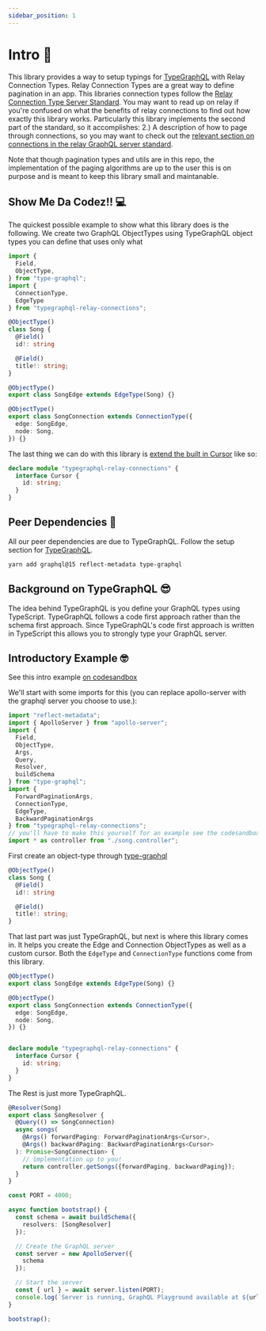 ```yaml
---
sidebar_position: 1
---
```


# Intro 🚀

This library provides a way to setup typings for [TypeGraphQL](https://typegraphql.com/) with Relay Connection Types. Relay Connection Types are a great way to define pagination in an app. This libraries connection types follow the [Relay Connection Type Server Standard](https://relay.dev/docs/guides/graphql-server-specification/). You may want to read up on relay if you're confused on what the benefits of relay connections to find out how exactly this library works. Particularly this library implements the second part of the standard, so it accomplishes: 2.) A description of how to page through connections, so you may want to check out the [relevant section on connections in the relay GraphQL server standard](https://relay.dev/docs/guides/graphql-server-specification/#connections).

Note that though pagination types and utils are in this repo, the implementation of the paging algorithms are up to the user this is on purpose and is meant to keep this library small and maintanable.

## Show Me Da Codez!! 💻

The quickest possible example to show what this library does is the following. We create two GraphQL ObjectTypes using TypeGraphQL object types you can define that uses only what 

```ts
import {
  Field,
  ObjectType,
} from "type-graphql";
import {
  ConnectionType,
  EdgeType
} from "typegraphql-relay-connections";

@ObjectType()
class Song {
  @Field()
  id!: string

  @Field()
  title!: string;
}

@ObjectType()
export class SongEdge extends EdgeType(Song) {}

@ObjectType()
export class SongConnection extends ConnectionType({
  edge: SongEdge,
  node: Song,
}) {}
```

The last thing we can do with this library is [extend the built in Cursor](./tutorials/custom-cursors) like so:

```ts
declare module "typegraphql-relay-connections" {
  interface Cursor {
    id: string;
  }
}
```


## Peer Dependencies 🔗

All our peer dependencies are due to TypeGraphQL. Follow the setup section for [TypeGraphQL](https://typegraphql.com/).

```bash
yarn add graphql@15 reflect-metadata type-graphql
```

## Background on TypeGraphQL 😎

The idea behind TypeGraphQL is you define your GraphQL types using TypeScript. TypeGraphQL follows a code first approach rather than the schema first approach. Since TypeGraphQL's code first approach is written in TypeScript this allows you to strongly type your GraphQL server.

## Introductory Example 🤓

See this intro example [on codesandbox](https://codesandbox.io/s/typegraphql-relay-connections-intro-example-66ec9o)

We'll start with some imports for this (you can replace apollo-server with the graphql server you choose to use.):

```ts
import "reflect-metadata";
import { ApolloServer } from "apollo-server";
import {
  Field,
  ObjectType,
  Args,
  Query,
  Resolver,
  buildSchema
} from "type-graphql";
import {
  ForwardPaginationArgs,
  ConnectionType,
  EdgeType,
  BackwardPaginationArgs
} from "typegraphql-relay-connections";
// you'll have to make this yourself for an example see the codesandbox
import * as controller from "./song.controller";
```

First create an object-type through [type-graphql](https://typegraphql.com/)

```ts
@ObjectType()
class Song {
  @Field()
  id!: string

  @Field()
  title!: string;
}
```

That last part was just TypeGraphQL, but next is where this library comes in. It helps you create the Edge and Connection ObjectTypes as well as a custom cursor. Both the `EdgeType` and `ConnectionType` functions come from this library.

```ts
@ObjectType()
export class SongEdge extends EdgeType(Song) {}

@ObjectType()
export class SongConnection extends ConnectionType({
  edge: SongEdge,
  node: Song,
}) {}


declare module "typegraphql-relay-connections" {
  interface Cursor {
    id: string;
  }
}
```

The Rest is just more TypeGraphQL.

```ts
@Resolver(Song)
export class SongResolver {
  @Query(() => SongConnection)
  async songs(
    @Args() forwardPaging: ForwardPaginationArgs<Cursor>,
    @Args() backwardPaging: BackwardPaginationArgs<Cursor>
  ): Promise<SongConnection> {
    // implementation up to you!
    return controller.getSongs({forwardPaging, backwardPaging});
  }
}

const PORT = 4000;

async function bootstrap() {
  const schema = await buildSchema({
    resolvers: [SongResolver]
  });

  // Create the GraphQL server
  const server = new ApolloServer({
    schema
  });

  // Start the server
  const { url } = await server.listen(PORT);
  console.log(`Server is running, GraphQL Playground available at ${url}`);
}

bootstrap();
```


